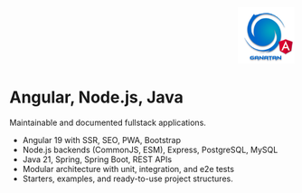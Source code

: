 <p align="right">
  <img src="./ui/ganatan-about-github.png" width="100" alt="logo ganatan">
</p>

# Angular, Node.js, Java

Maintainable and documented fullstack applications.

- Angular 19 with SSR, SEO, PWA, Bootstrap  
- Node.js backends (CommonJS, ESM), Express, PostgreSQL, MySQL  
- Java 21, Spring, Spring Boot, REST APIs  
- Modular architecture with unit, integration, and e2e tests  
- Starters, examples, and ready-to-use project structures.

